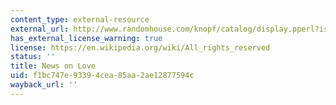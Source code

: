 ```yaml
---
content_type: external-resource
external_url: http://www.randomhouse.com/knopf/catalog/display.pperl?isbn=0-375-40944-0&view=isbn_events
has_external_license_warning: true
license: https://en.wikipedia.org/wiki/All_rights_reserved
status: ''
title: News on Love
uid: f1bc747e-9339-4cea-85aa-2ae12877594c
wayback_url: ''
---
```

